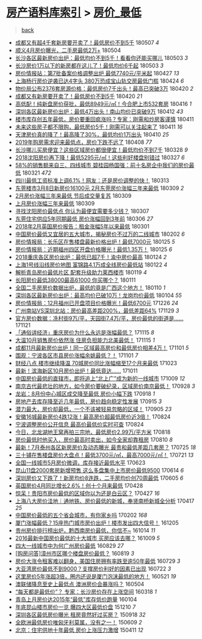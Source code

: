 [房产语料库索引](../../README.md)  > [房价_最低](房价_最低.md)
====
> [back](../README.md)

- [成都又有超4千套新房要开卖了！最低房价不到5千](http://jkwz.applinzi.com/ittc/7100440340286931975.html#%E6%88%90%E9%83%BD%E5%8F%88%E6%9C%89%E8%B6%854%E5%8D%83%E5%A5%97%E6%96%B0%E6%88%BF%E8%A6%81%E5%BC%80%E5%8D%96%E4%BA%86%EF%BC%81%E6%9C%80%E4%BD%8E%E6%88%BF%E4%BB%B7%E4%B8%8D%E5%88%B05%E5%8D%83) 180507 *4* 
- [顺义4月房价曝光，二手房最低2万+](http://jkwz.applinzi.com/ittc/7099206346002138123.html#%E9%A1%BA%E4%B9%894%E6%9C%88%E6%88%BF%E4%BB%B7%E6%9B%9D%E5%85%89%EF%BC%8C%E4%BA%8C%E6%89%8B%E6%88%BF%E6%9C%80%E4%BD%8E2%E4%B8%87%2B) 180504  
- [长沙各区最新房价出炉：最低均价不到5千！看看你还能买哪儿](http://jkwz.applinzi.com/ittc/7098910392141218826.html#%E9%95%BF%E6%B2%99%E5%90%84%E5%8C%BA%E6%9C%80%E6%96%B0%E6%88%BF%E4%BB%B7%E5%87%BA%E7%82%89%EF%BC%9A%E6%9C%80%E4%BD%8E%E5%9D%87%E4%BB%B7%E4%B8%8D%E5%88%B05%E5%8D%83%EF%BC%81%E7%9C%8B%E7%9C%8B%E4%BD%A0%E8%BF%98%E8%83%BD%E4%B9%B0%E5%93%AA%E5%84%BF) 180503 *3* 
- [长沙房价1万以下的新房都在这儿了！最低均价6千起](http://jkwz.applinzi.com/ittc/7098910391977640966.html#%E9%95%BF%E6%B2%99%E6%88%BF%E4%BB%B71%E4%B8%87%E4%BB%A5%E4%B8%8B%E7%9A%84%E6%96%B0%E6%88%BF%E9%83%BD%E5%9C%A8%E8%BF%99%E5%84%BF%E4%BA%86%EF%BC%81%E6%9C%80%E4%BD%8E%E5%9D%87%E4%BB%B76%E5%8D%83%E8%B5%B7) 180503 *3* 
- [房价情报站：第7批备案价格调整出炉 最低7740元/平米起](http://jkwz.applinzi.com/ittc/7096668127406588935.html#%E6%88%BF%E4%BB%B7%E6%83%85%E6%8A%A5%E7%AB%99%EF%BC%9A%E7%AC%AC7%E6%89%B9%E5%A4%87%E6%A1%88%E4%BB%B7%E6%A0%BC%E8%B0%83%E6%95%B4%E5%87%BA%E7%82%89+%E6%9C%80%E4%BD%8E7740%E5%85%83%2F%E5%B9%B3%E7%B1%B3%E8%B5%B7) 180427 *13* 
- [上海杨行房价逆袭已达4字头 380万恐成宝山轨交房最低门槛](http://jkwz.applinzi.com/ittc/7095476656879961094.html#%E4%B8%8A%E6%B5%B7%E6%9D%A8%E8%A1%8C%E6%88%BF%E4%BB%B7%E9%80%86%E8%A2%AD%E5%B7%B2%E8%BE%BE4%E5%AD%97%E5%A4%B4+380%E4%B8%87%E6%81%90%E6%88%90%E5%AE%9D%E5%B1%B1%E8%BD%A8%E4%BA%A4%E6%88%BF%E6%9C%80%E4%BD%8E%E9%97%A8%E6%A7%9B) 180424 *6* 
- [物价局公布2376套房源价格：最低房价7千出头！最高已突破3万](http://jkwz.applinzi.com/ittc/7094018743489528842.html#%E7%89%A9%E4%BB%B7%E5%B1%80%E5%85%AC%E5%B8%832376%E5%A5%97%E6%88%BF%E6%BA%90%E4%BB%B7%E6%A0%BC%EF%BC%9A%E6%9C%80%E4%BD%8E%E6%88%BF%E4%BB%B77%E5%8D%83%E5%87%BA%E5%A4%B4%EF%BC%81%E6%9C%80%E9%AB%98%E5%B7%B2%E7%AA%81%E7%A0%B43%E4%B8%87) 180420 *2* 
- [成都又有新房要开卖了！最低房价不到5千](http://jkwz.applinzi.com/ittc/7094008691508642827.html#%E6%88%90%E9%83%BD%E5%8F%88%E6%9C%89%E6%96%B0%E6%88%BF%E8%A6%81%E5%BC%80%E5%8D%96%E4%BA%86%EF%BC%81%E6%9C%80%E4%BD%8E%E6%88%BF%E4%BB%B7%E4%B8%8D%E5%88%B05%E5%8D%83) 180420 *21* 
- [高低配！纯新盘房价获批，最低8949元/㎡！今合肥上市532套房](http://jkwz.applinzi.com/ittc/7092717211372487687.html#%E9%AB%98%E4%BD%8E%E9%85%8D%EF%BC%81%E7%BA%AF%E6%96%B0%E7%9B%98%E6%88%BF%E4%BB%B7%E8%8E%B7%E6%89%B9%EF%BC%8C%E6%9C%80%E4%BD%8E8949%E5%85%83%2F%E3%8E%A1%EF%BC%81%E4%BB%8A%E5%90%88%E8%82%A5%E4%B8%8A%E5%B8%82532%E5%A5%97%E6%88%BF) 180416 *1* 
- [深圳各区最新房价出炉：最低4万出头！南山均价已突破9万](http://jkwz.applinzi.com/ittc/7091058199723770886.html#%E6%B7%B1%E5%9C%B3%E5%90%84%E5%8C%BA%E6%9C%80%E6%96%B0%E6%88%BF%E4%BB%B7%E5%87%BA%E7%82%89%EF%BC%9A%E6%9C%80%E4%BD%8E4%E4%B8%87%E5%87%BA%E5%A4%B4%EF%BC%81%E5%8D%97%E5%B1%B1%E5%9D%87%E4%BB%B7%E5%B7%B2%E7%AA%81%E7%A0%B49%E4%B8%87) 180412 *43* 
- [楼市库存创五年最低，房价要重回疯涨吗？专家：刚需和炒房客谨慎](http://jkwz.applinzi.com/ittc/7090749685700756487.html#%E6%A5%BC%E5%B8%82%E5%BA%93%E5%AD%98%E5%88%9B%E4%BA%94%E5%B9%B4%E6%9C%80%E4%BD%8E%EF%BC%8C%E6%88%BF%E4%BB%B7%E8%A6%81%E9%87%8D%E5%9B%9E%E7%96%AF%E6%B6%A8%E5%90%97%EF%BC%9F%E4%B8%93%E5%AE%B6%EF%BC%9A%E5%88%9A%E9%9C%80%E5%92%8C%E7%82%92%E6%88%BF%E5%AE%A2%E8%B0%A8%E6%85%8E) 180411  
- [未来这些房子都不限购，最低房价5千！刚需可以关注起来了](http://jkwz.applinzi.com/ittc/7090675890117936134.html#%E6%9C%AA%E6%9D%A5%E8%BF%99%E4%BA%9B%E6%88%BF%E5%AD%90%E9%83%BD%E4%B8%8D%E9%99%90%E8%B4%AD%EF%BC%8C%E6%9C%80%E4%BD%8E%E6%88%BF%E4%BB%B75%E5%8D%83%EF%BC%81%E5%88%9A%E9%9C%80%E5%8F%AF%E4%BB%A5%E5%85%B3%E6%B3%A8%E8%B5%B7%E6%9D%A5%E4%BA%86) 180411 *16* 
- [天津房价真的降了！最高降了30%，最低均价1万出头](http://jkwz.applinzi.com/ittc/7090420160966165515.html#%E5%A4%A9%E6%B4%A5%E6%88%BF%E4%BB%B7%E7%9C%9F%E7%9A%84%E9%99%8D%E4%BA%86%EF%BC%81%E6%9C%80%E9%AB%98%E9%99%8D%E4%BA%8630%25%EF%BC%8C%E6%9C%80%E4%BD%8E%E5%9D%87%E4%BB%B71%E4%B8%87%E5%87%BA%E5%A4%B4) 180410 *25* 
- [​2019年购房需求迎来最低点，房价下跌不远了](http://jkwz.applinzi.com/ittc/7089536514759590918.html#%E2%80%8B2019%E5%B9%B4%E8%B4%AD%E6%88%BF%E9%9C%80%E6%B1%82%E8%BF%8E%E6%9D%A5%E6%9C%80%E4%BD%8E%E7%82%B9%EF%BC%8C%E6%88%BF%E4%BB%B7%E4%B8%8B%E8%B7%8C%E4%B8%8D%E8%BF%9C%E4%BA%86) 180408 *77* 
- [长沙哪儿买房便宜？这些区域房价都很便宜！最低均价不到7千](http://jkwz.applinzi.com/ittc/7085526975278220298.html#%E9%95%BF%E6%B2%99%E5%93%AA%E5%84%BF%E4%B9%B0%E6%88%BF%E4%BE%BF%E5%AE%9C%EF%BC%9F%E8%BF%99%E4%BA%9B%E5%8C%BA%E5%9F%9F%E6%88%BF%E4%BB%B7%E9%83%BD%E5%BE%88%E4%BE%BF%E5%AE%9C%EF%BC%81%E6%9C%80%E4%BD%8E%E5%9D%87%E4%BB%B7%E4%B8%8D%E5%88%B07%E5%8D%83) 180328 *9* 
- [2018沈阳房价再下降！最低5295元/㎡！这些利好楼盘别错过](http://jkwz.applinzi.com/ittc/7085055415828349963.html#2018%E6%B2%88%E9%98%B3%E6%88%BF%E4%BB%B7%E5%86%8D%E4%B8%8B%E9%99%8D%EF%BC%81%E6%9C%80%E4%BD%8E5295%E5%85%83%2F%E3%8E%A1%EF%BC%81%E8%BF%99%E4%BA%9B%E5%88%A9%E5%A5%BD%E6%A5%BC%E7%9B%98%E5%88%AB%E9%94%99%E8%BF%87) 180327 *6* 
- [58%的销售额来自三、四线城市 碧桂园杨国强：前十名房企中我们的房价最低](http://jkwz.applinzi.com/ittc/7082881519784035335.html#58%25%E7%9A%84%E9%94%80%E5%94%AE%E9%A2%9D%E6%9D%A5%E8%87%AA%E4%B8%89%E3%80%81%E5%9B%9B%E7%BA%BF%E5%9F%8E%E5%B8%82+%E7%A2%A7%E6%A1%82%E5%9B%AD%E6%9D%A8%E5%9B%BD%E5%BC%BA%EF%BC%9A%E5%89%8D%E5%8D%81%E5%90%8D%E6%88%BF%E4%BC%81%E4%B8%AD%E6%88%91%E4%BB%AC%E7%9A%84%E6%88%BF%E4%BB%B7%E6%9C%80%E4%BD%8E) 180321 *472* 
- [四川最低工资标准上调6.1%！网友：还是房价调整的快！](http://jkwz.applinzi.com/ittc/7079890290054005771.html#%E5%9B%9B%E5%B7%9D%E6%9C%80%E4%BD%8E%E5%B7%A5%E8%B5%84%E6%A0%87%E5%87%86%E4%B8%8A%E8%B0%836.1%25%EF%BC%81%E7%BD%91%E5%8F%8B%EF%BC%9A%E8%BF%98%E6%98%AF%E6%88%BF%E4%BB%B7%E8%B0%83%E6%95%B4%E7%9A%84%E5%BF%AB%EF%BC%81) 180313  
- [东莞楼市3月8日新房价16100元 2月东莞房价涨幅三年来最低](http://jkwz.applinzi.com/ittc/7078481523303252999.html#%E4%B8%9C%E8%8E%9E%E6%A5%BC%E5%B8%823%E6%9C%888%E6%97%A5%E6%96%B0%E6%88%BF%E4%BB%B716100%E5%85%83+2%E6%9C%88%E4%B8%9C%E8%8E%9E%E6%88%BF%E4%BB%B7%E6%B6%A8%E5%B9%85%E4%B8%89%E5%B9%B4%E6%9D%A5%E6%9C%80%E4%BD%8E) 180309 *2* 
- [2月房价涨幅三年来最低 节后成交量复苏](http://jkwz.applinzi.com/ittc/7078389996346410000.html#2%E6%9C%88%E6%88%BF%E4%BB%B7%E6%B6%A8%E5%B9%85%E4%B8%89%E5%B9%B4%E6%9D%A5%E6%9C%80%E4%BD%8E+%E8%8A%82%E5%90%8E%E6%88%90%E4%BA%A4%E9%87%8F%E5%A4%8D%E8%8B%8F) 180309  
- [上月房价涨幅三年来最低](http://jkwz.applinzi.com/ittc/7078390008010769424.html#%E4%B8%8A%E6%9C%88%E6%88%BF%E4%BB%B7%E6%B6%A8%E5%B9%85%E4%B8%89%E5%B9%B4%E6%9D%A5%E6%9C%80%E4%BD%8E) 180309  
- [寻找沈阳房价最低点 你认为最便宜需要多少钱？](http://jkwz.applinzi.com/ittc/7077657741491700747.html#%E5%AF%BB%E6%89%BE%E6%B2%88%E9%98%B3%E6%88%BF%E4%BB%B7%E6%9C%80%E4%BD%8E%E7%82%B9+%E4%BD%A0%E8%AE%A4%E4%B8%BA%E6%9C%80%E4%BE%BF%E5%AE%9C%E9%9C%80%E8%A6%81%E5%A4%9A%E5%B0%91%E9%92%B1%EF%BC%9F) 180307  
- [东莞住宅供应5年同期最低 房价涨幅回到3年前](http://jkwz.applinzi.com/ittc/7077280427863966736.html#%E4%B8%9C%E8%8E%9E%E4%BD%8F%E5%AE%85%E4%BE%9B%E5%BA%945%E5%B9%B4%E5%90%8C%E6%9C%9F%E6%9C%80%E4%BD%8E+%E6%88%BF%E4%BB%B7%E6%B6%A8%E5%B9%85%E5%9B%9E%E5%88%B03%E5%B9%B4%E5%89%8D) 180306 *27* 
- [2018年2月英国房价报告：租金涨幅5年以来最低](http://jkwz.applinzi.com/ittc/7075455122304140295.html#2018%E5%B9%B42%E6%9C%88%E8%8B%B1%E5%9B%BD%E6%88%BF%E4%BB%B7%E6%8A%A5%E5%91%8A%EF%BC%9A%E7%A7%9F%E9%87%91%E6%B6%A8%E5%B9%855%E5%B9%B4%E4%BB%A5%E6%9D%A5%E6%9C%80%E4%BD%8E) 180301  
- [中国房价最低又宜居的五大城市，揭秘房价不过万的二线城市](http://jkwz.applinzi.com/ittc/7065469325484229648.html#%E4%B8%AD%E5%9B%BD%E6%88%BF%E4%BB%B7%E6%9C%80%E4%BD%8E%E5%8F%88%E5%AE%9C%E5%B1%85%E7%9A%84%E4%BA%94%E5%A4%A7%E5%9F%8E%E5%B8%82%EF%BC%8C%E6%8F%AD%E7%A7%98%E6%88%BF%E4%BB%B7%E4%B8%8D%E8%BF%87%E4%B8%87%E7%9A%84%E4%BA%8C%E7%BA%BF%E5%9F%8E%E5%B8%82) 180202 *6* 
- [房价情报局：长乐区在售楼盘最新价格出炉！最低7000元](http://jkwz.applinzi.com/ittc/7062590953221522439.html#%E6%88%BF%E4%BB%B7%E6%83%85%E6%8A%A5%E5%B1%80%EF%BC%9A%E9%95%BF%E4%B9%90%E5%8C%BA%E5%9C%A8%E5%94%AE%E6%A5%BC%E7%9B%98%E6%9C%80%E6%96%B0%E4%BB%B7%E6%A0%BC%E5%87%BA%E7%82%89%EF%BC%81%E6%9C%80%E4%BD%8E7000%E5%85%83) 180125 *5* 
- [房价情报局：近期福州四区开盘价格曝光！最低1.35万！](http://jkwz.applinzi.com/ittc/7062563160932746247.html#%E6%88%BF%E4%BB%B7%E6%83%85%E6%8A%A5%E5%B1%80%EF%BC%9A%E8%BF%91%E6%9C%9F%E7%A6%8F%E5%B7%9E%E5%9B%9B%E5%8C%BA%E5%BC%80%E7%9B%98%E4%BB%B7%E6%A0%BC%E6%9B%9D%E5%85%89%EF%BC%81%E6%9C%80%E4%BD%8E1.35%E4%B8%87%EF%BC%81) 180125 *6* 
- [2018重庆各区房价出炉：最低已超7千！渝中房价最高](http://jkwz.applinzi.com/ittc/7062228490231743504.html#2018%E9%87%8D%E5%BA%86%E5%90%84%E5%8C%BA%E6%88%BF%E4%BB%B7%E5%87%BA%E7%82%89%EF%BC%9A%E6%9C%80%E4%BD%8E%E5%B7%B2%E8%B6%857%E5%8D%83%EF%BC%81%E6%B8%9D%E4%B8%AD%E6%88%BF%E4%BB%B7%E6%9C%80%E9%AB%98) 180124 *2* 
- [上海1号线沿线房价地图 富锦路4.1万成全线房价最低站](http://jkwz.applinzi.com/ittc/7061434356743013382.html#%E4%B8%8A%E6%B5%B71%E5%8F%B7%E7%BA%BF%E6%B2%BF%E7%BA%BF%E6%88%BF%E4%BB%B7%E5%9C%B0%E5%9B%BE+%E5%AF%8C%E9%94%A6%E8%B7%AF4.1%E4%B8%87%E6%88%90%E5%85%A8%E7%BA%BF%E6%88%BF%E4%BB%B7%E6%9C%80%E4%BD%8E%E7%AB%99) 180122 *4* 
- [解析青岛房价最低片区 配套升级助力莱西楼市](http://jkwz.applinzi.com/ittc/7060292979581781002.html#%E8%A7%A3%E6%9E%90%E9%9D%92%E5%B2%9B%E6%88%BF%E4%BB%B7%E6%9C%80%E4%BD%8E%E7%89%87%E5%8C%BA+%E9%85%8D%E5%A5%97%E5%8D%87%E7%BA%A7%E5%8A%A9%E5%8A%9B%E8%8E%B1%E8%A5%BF%E6%A5%BC%E5%B8%82) 180119 *4* 
- [长阳房价最低38000最高61000 你买哪个？](http://jkwz.applinzi.com/ittc/7057246124761416710.html#%E9%95%BF%E9%98%B3%E6%88%BF%E4%BB%B7%E6%9C%80%E4%BD%8E38000%E6%9C%80%E9%AB%9861000+%E4%BD%A0%E4%B9%B0%E5%93%AA%E4%B8%AA%EF%BC%9F) 180111  
- [全国二手房房价数据出炉，最低的竟是广西这个地方！](http://jkwz.applinzi.com/ittc/7057006952263975946.html#%E5%85%A8%E5%9B%BD%E4%BA%8C%E6%89%8B%E6%88%BF%E6%88%BF%E4%BB%B7%E6%95%B0%E6%8D%AE%E5%87%BA%E7%82%89%EF%BC%8C%E6%9C%80%E4%BD%8E%E7%9A%84%E7%AB%9F%E6%98%AF%E5%B9%BF%E8%A5%BF%E8%BF%99%E4%B8%AA%E5%9C%B0%E6%96%B9%EF%BC%81) 180110 *1* 
- [深圳各区最新房价出炉：最高均价已破10万！龙岗均价最低](http://jkwz.applinzi.com/ittc/7054686869395080199.html#%E6%B7%B1%E5%9C%B3%E5%90%84%E5%8C%BA%E6%9C%80%E6%96%B0%E6%88%BF%E4%BB%B7%E5%87%BA%E7%82%89%EF%BC%9A%E6%9C%80%E9%AB%98%E5%9D%87%E4%BB%B7%E5%B7%B2%E7%A0%B410%E4%B8%87%EF%BC%81%E9%BE%99%E5%B2%97%E5%9D%87%E4%BB%B7%E6%9C%80%E4%BD%8E) 180104 *55* 
- [房价情报局：12月福州已开盘项目价格曝光！最低6700元](http://jkwz.applinzi.com/ittc/7051476626754241553.html#%E6%88%BF%E4%BB%B7%E6%83%85%E6%8A%A5%E5%B1%80%EF%BC%9A12%E6%9C%88%E7%A6%8F%E5%B7%9E%E5%B7%B2%E5%BC%80%E7%9B%98%E9%A1%B9%E7%9B%AE%E4%BB%B7%E6%A0%BC%E6%9B%9D%E5%85%89%EF%BC%81%E6%9C%80%E4%BD%8E6700%E5%85%83) 171226 *24* 
- [广州南站VS深圳北站：房价最高差距200%，最低差距64%](http://jkwz.applinzi.com/ittc/7041364926919083025.html#%E5%B9%BF%E5%B7%9E%E5%8D%97%E7%AB%99VS%E6%B7%B1%E5%9C%B3%E5%8C%97%E7%AB%99%EF%BC%9A%E6%88%BF%E4%BB%B7%E6%9C%80%E9%AB%98%E5%B7%AE%E8%B7%9D200%25%EF%BC%8C%E6%9C%80%E4%BD%8E%E5%B7%AE%E8%B7%9D64%25) 171129 *3* 
- [官方房价数据：冼村街9万/平，天园街7.4万/平，房价最低的街道是……](http://jkwz.applinzi.com/ittc/7038473520936403984.html#%E5%AE%98%E6%96%B9%E6%88%BF%E4%BB%B7%E6%95%B0%E6%8D%AE%EF%BC%9A%E5%86%BC%E6%9D%91%E8%A1%979%E4%B8%87%2F%E5%B9%B3%EF%BC%8C%E5%A4%A9%E5%9B%AD%E8%A1%977.4%E4%B8%87%2F%E5%B9%B3%EF%BC%8C%E6%88%BF%E4%BB%B7%E6%9C%80%E4%BD%8E%E7%9A%84%E8%A1%97%E9%81%93%E6%98%AF%E2%80%A6%E2%80%A6) 171121  
- [「通俗讲经济」重庆房价为什么永远是涨幅最低？](http://jkwz.applinzi.com/ittc/7036195927180706833.html#%E3%80%8C%E9%80%9A%E4%BF%97%E8%AE%B2%E7%BB%8F%E6%B5%8E%E3%80%8D%E9%87%8D%E5%BA%86%E6%88%BF%E4%BB%B7%E4%B8%BA%E4%BB%80%E4%B9%88%E6%B0%B8%E8%BF%9C%E6%98%AF%E6%B6%A8%E5%B9%85%E6%9C%80%E4%BD%8E%EF%BC%9F) 171115 *8* 
- [大温10月销售房价依然涨 住房负担能力北美最低！](http://jkwz.applinzi.com/ittc/7036042946204402704.html#%E5%A4%A7%E6%B8%A910%E6%9C%88%E9%94%80%E5%94%AE%E6%88%BF%E4%BB%B7%E4%BE%9D%E7%84%B6%E6%B6%A8+%E4%BD%8F%E6%88%BF%E8%B4%9F%E6%8B%85%E8%83%BD%E5%8A%9B%E5%8C%97%E7%BE%8E%E6%9C%80%E4%BD%8E%EF%BC%81) 171115 *1* 
- [成都11月最新房价出炉！同一区域最高房价和最低房价相差4万！](http://jkwz.applinzi.com/ittc/7031012055971267601.html#%E6%88%90%E9%83%BD11%E6%9C%88%E6%9C%80%E6%96%B0%E6%88%BF%E4%BB%B7%E5%87%BA%E7%82%89%EF%BC%81%E5%90%8C%E4%B8%80%E5%8C%BA%E5%9F%9F%E6%9C%80%E9%AB%98%E6%88%BF%E4%BB%B7%E5%92%8C%E6%9C%80%E4%BD%8E%E6%88%BF%E4%BB%B7%E7%9B%B8%E5%B7%AE4%E4%B8%87%EF%BC%81) 171101 *5* 
- [围观：宁波各区市县房价涨幅余姚最低？！](http://jkwz.applinzi.com/ittc/7030911320008950801.html#%E5%9B%B4%E8%A7%82%EF%BC%9A%E5%AE%81%E6%B3%A2%E5%90%84%E5%8C%BA%E5%B8%82%E5%8E%BF%E6%88%BF%E4%BB%B7%E6%B6%A8%E5%B9%85%E4%BD%99%E5%A7%9A%E6%9C%80%E4%BD%8E%EF%BC%9F%EF%BC%81) 171101 *7* 
- [财经八点 楼市继续降温 70城房价同比涨幅缩至17个月来最低](http://jkwz.applinzi.com/ittc/7027717393005151249.html#%E8%B4%A2%E7%BB%8F%E5%85%AB%E7%82%B9+%E6%A5%BC%E5%B8%82%E7%BB%A7%E7%BB%AD%E9%99%8D%E6%B8%A9+70%E5%9F%8E%E6%88%BF%E4%BB%B7%E5%90%8C%E6%AF%94%E6%B6%A8%E5%B9%85%E7%BC%A9%E8%87%B317%E4%B8%AA%E6%9C%88%E6%9D%A5%E6%9C%80%E4%BD%8E) 171023  
- [最新！滨海新区10月房价出炉！最低竟达……](http://jkwz.applinzi.com/ittc/7023251751501825041.html#%E6%9C%80%E6%96%B0%EF%BC%81%E6%BB%A8%E6%B5%B7%E6%96%B0%E5%8C%BA10%E6%9C%88%E6%88%BF%E4%BB%B7%E5%87%BA%E7%82%89%EF%BC%81%E6%9C%80%E4%BD%8E%E7%AB%9F%E8%BE%BE%E2%80%A6%E2%80%A6) 171011  
- [中国房价最低的直辖市，即将追上“北上广”成为新的一线城市](http://jkwz.applinzi.com/ittc/7022487391988876304.html#%E4%B8%AD%E5%9B%BD%E6%88%BF%E4%BB%B7%E6%9C%80%E4%BD%8E%E7%9A%84%E7%9B%B4%E8%BE%96%E5%B8%82%EF%BC%8C%E5%8D%B3%E5%B0%86%E8%BF%BD%E4%B8%8A%E2%80%9C%E5%8C%97%E4%B8%8A%E5%B9%BF%E2%80%9D%E6%88%90%E4%B8%BA%E6%96%B0%E7%9A%84%E4%B8%80%E7%BA%BF%E5%9F%8E%E5%B8%82) 171009 *12* 
- [南京古代最悲壮的地方，如今房价要破纪录，区域房价南京最低！](http://jkwz.applinzi.com/ittc/7018300006476547089.html#%E5%8D%97%E4%BA%AC%E5%8F%A4%E4%BB%A3%E6%9C%80%E6%82%B2%E5%A3%AE%E7%9A%84%E5%9C%B0%E6%96%B9%EF%BC%8C%E5%A6%82%E4%BB%8A%E6%88%BF%E4%BB%B7%E8%A6%81%E7%A0%B4%E7%BA%AA%E5%BD%95%EF%BC%8C%E5%8C%BA%E5%9F%9F%E6%88%BF%E4%BB%B7%E5%8D%97%E4%BA%AC%E6%9C%80%E4%BD%8E%EF%BC%81) 170928 *3* 
- [龙岩：8月份中心城区成交降至最低 房价小幅下跌](http://jkwz.applinzi.com/ittc/7014679558882853905.html#%E9%BE%99%E5%B2%A9%EF%BC%9A8%E6%9C%88%E4%BB%BD%E4%B8%AD%E5%BF%83%E5%9F%8E%E5%8C%BA%E6%88%90%E4%BA%A4%E9%99%8D%E8%87%B3%E6%9C%80%E4%BD%8E+%E6%88%BF%E4%BB%B7%E5%B0%8F%E5%B9%85%E4%B8%8B%E8%B7%8C) 170918 *1* 
- [房地产去库存降至近几年最低，房价趋向稳定性发展](http://jkwz.applinzi.com/ittc/7013499751918732304.html#%E6%88%BF%E5%9C%B0%E4%BA%A7%E5%8E%BB%E5%BA%93%E5%AD%98%E9%99%8D%E8%87%B3%E8%BF%91%E5%87%A0%E5%B9%B4%E6%9C%80%E4%BD%8E%EF%BC%8C%E6%88%BF%E4%BB%B7%E8%B6%8B%E5%90%91%E7%A8%B3%E5%AE%9A%E6%80%A7%E5%8F%91%E5%B1%95) 170915 *3* 
- [潜力最大，房价却最低，一个不该被轻易忽略的区域！](http://jkwz.applinzi.com/ittc/7009787800071963664.html#%E6%BD%9C%E5%8A%9B%E6%9C%80%E5%A4%A7%EF%BC%8C%E6%88%BF%E4%BB%B7%E5%8D%B4%E6%9C%80%E4%BD%8E%EF%BC%8C%E4%B8%80%E4%B8%AA%E4%B8%8D%E8%AF%A5%E8%A2%AB%E8%BD%BB%E6%98%93%E5%BF%BD%E7%95%A5%E7%9A%84%E5%8C%BA%E5%9F%9F%EF%BC%81) 170905 *23* 
- [安徽16城最新房价4跌12涨！最高房价超最低房价近3倍！](http://jkwz.applinzi.com/ittc/7005305619245188112.html#%E5%AE%89%E5%BE%BD16%E5%9F%8E%E6%9C%80%E6%96%B0%E6%88%BF%E4%BB%B74%E8%B7%8C12%E6%B6%A8%EF%BC%81%E6%9C%80%E9%AB%98%E6%88%BF%E4%BB%B7%E8%B6%85%E6%9C%80%E4%BD%8E%E6%88%BF%E4%BB%B7%E8%BF%913%E5%80%8D%EF%BC%81) 170824  
- [宁波调整房价公开信息 最高价最低价实时可查](http://jkwz.applinzi.com/ittc/7005189483694408465.html#%E5%AE%81%E6%B3%A2%E8%B0%83%E6%95%B4%E6%88%BF%E4%BB%B7%E5%85%AC%E5%BC%80%E4%BF%A1%E6%81%AF+%E6%9C%80%E9%AB%98%E4%BB%B7%E6%9C%80%E4%BD%8E%E4%BB%B7%E5%AE%9E%E6%97%B6%E5%8F%AF%E6%9F%A5) 170824  
- [今日，北龙湖地王窝再拍三宗地，最低房价2.99万/平方米](http://jkwz.applinzi.com/ittc/7003144972906529809.html#%E4%BB%8A%E6%97%A5%EF%BC%8C%E5%8C%97%E9%BE%99%E6%B9%96%E5%9C%B0%E7%8E%8B%E7%AA%9D%E5%86%8D%E6%8B%8D%E4%B8%89%E5%AE%97%E5%9C%B0%EF%BC%8C%E6%9C%80%E4%BD%8E%E6%88%BF%E4%BB%B72.99%E4%B8%87%2F%E5%B9%B3%E6%96%B9%E7%B1%B3) 170818  
- [房价最低时他买入，房价最高时卖出，如今全家却靠租房](http://jkwz.applinzi.com/ittc/6999971093602108433.html#%E6%88%BF%E4%BB%B7%E6%9C%80%E4%BD%8E%E6%97%B6%E4%BB%96%E4%B9%B0%E5%85%A5%EF%BC%8C%E6%88%BF%E4%BB%B7%E6%9C%80%E9%AB%98%E6%97%B6%E5%8D%96%E5%87%BA%EF%BC%8C%E5%A6%82%E4%BB%8A%E5%85%A8%E5%AE%B6%E5%8D%B4%E9%9D%A0%E7%A7%9F%E6%88%BF) 170810 *8* 
- [最新！7月泰州各区新房房价及动态曝光 最贵和最低差距几套房？](http://jkwz.applinzi.com/ittc/6994257542409356305.html#%E6%9C%80%E6%96%B0%EF%BC%817%E6%9C%88%E6%B3%B0%E5%B7%9E%E5%90%84%E5%8C%BA%E6%96%B0%E6%88%BF%E6%88%BF%E4%BB%B7%E5%8F%8A%E5%8A%A8%E6%80%81%E6%9B%9D%E5%85%89+%E6%9C%80%E8%B4%B5%E5%92%8C%E6%9C%80%E4%BD%8E%E5%B7%AE%E8%B7%9D%E5%87%A0%E5%A5%97%E6%88%BF%EF%BC%9F) 170725 *18* 
- [三十铺在售楼盘房价大盘点！最低3700元/㎡，最高7000元/㎡！](http://jkwz.applinzi.com/ittc/6992813107213501457.html#%E4%B8%89%E5%8D%81%E9%93%BA%E5%9C%A8%E5%94%AE%E6%A5%BC%E7%9B%98%E6%88%BF%E4%BB%B7%E5%A4%A7%E7%9B%98%E7%82%B9%EF%BC%81%E6%9C%80%E4%BD%8E3700%E5%85%83%2F%E3%8E%A1%EF%BC%8C%E6%9C%80%E9%AB%987000%E5%85%83%2F%E3%8E%A1%EF%BC%81) 170721 *13* 
- [全国一线城市5月房价微调，库存接近最低水平](http://jkwz.applinzi.com/ittc/6982351701259322372.html#%E5%85%A8%E5%9B%BD%E4%B8%80%E7%BA%BF%E5%9F%8E%E5%B8%825%E6%9C%88%E6%88%BF%E4%BB%B7%E5%BE%AE%E8%B0%83%EF%BC%8C%E5%BA%93%E5%AD%98%E6%8E%A5%E8%BF%91%E6%9C%80%E4%BD%8E%E6%B0%B4%E5%B9%B3) 170623  
- [昆山11盘2000套房新增预售 这么多盘集中上市房价最低9500](http://jkwz.applinzi.com/ittc/6978920761870779396.html#%E6%98%86%E5%B1%B111%E7%9B%982000%E5%A5%97%E6%88%BF%E6%96%B0%E5%A2%9E%E9%A2%84%E5%94%AE+%E8%BF%99%E4%B9%88%E5%A4%9A%E7%9B%98%E9%9B%86%E4%B8%AD%E4%B8%8A%E5%B8%82%E6%88%BF%E4%BB%B7%E6%9C%80%E4%BD%8E9500) 170614 *6* 
- [深圳房价又下跌了！新房均价8连跌，二手房均价创70周最低](http://jkwz.applinzi.com/ittc/6975710773308294148.html#%E6%B7%B1%E5%9C%B3%E6%88%BF%E4%BB%B7%E5%8F%88%E4%B8%8B%E8%B7%8C%E4%BA%86%EF%BC%81%E6%96%B0%E6%88%BF%E5%9D%87%E4%BB%B78%E8%BF%9E%E8%B7%8C%EF%BC%8C%E4%BA%8C%E6%89%8B%E6%88%BF%E5%9D%87%E4%BB%B7%E5%88%9B70%E5%91%A8%E6%9C%80%E4%BD%8E) 170605 *6* 
- [英国房价4月同比增长2.6%！创十个月来最低](http://jkwz.applinzi.com/ittc/6961670357600699396.html#%E8%8B%B1%E5%9B%BD%E6%88%BF%E4%BB%B74%E6%9C%88%E5%90%8C%E6%AF%94%E5%A2%9E%E9%95%BF2.6%25%EF%BC%81%E5%88%9B%E5%8D%81%E4%B8%AA%E6%9C%88%E6%9D%A5%E6%9C%80%E4%BD%8E) 170428  
- [惊呆！贵阳市房价最低的区域你以为还是白云区？](http://jkwz.applinzi.com/ittc/6961246609244423172.html#%E6%83%8A%E5%91%86%EF%BC%81%E8%B4%B5%E9%98%B3%E5%B8%82%E6%88%BF%E4%BB%B7%E6%9C%80%E4%BD%8E%E7%9A%84%E5%8C%BA%E5%9F%9F%E4%BD%A0%E4%BB%A5%E4%B8%BA%E8%BF%98%E6%98%AF%E7%99%BD%E4%BA%91%E5%8C%BA%EF%BC%9F) 170427 *16* 
- [上海八大房价洼地｜通地铁、房价最低的新城，奉贤南桥新城全分析](http://jkwz.applinzi.com/ittc/6957624421194925060.html#%E4%B8%8A%E6%B5%B7%E5%85%AB%E5%A4%A7%E6%88%BF%E4%BB%B7%E6%B4%BC%E5%9C%B0%EF%BD%9C%E9%80%9A%E5%9C%B0%E9%93%81%E3%80%81%E6%88%BF%E4%BB%B7%E6%9C%80%E4%BD%8E%E7%9A%84%E6%96%B0%E5%9F%8E%EF%BC%8C%E5%A5%89%E8%B4%A4%E5%8D%97%E6%A1%A5%E6%96%B0%E5%9F%8E%E5%85%A8%E5%88%86%E6%9E%90) 170417 *25* 
- [中国房价最低的五个省会城市，有你家乡吗](http://jkwz.applinzi.com/ittc/6930030060387173380.html#%E4%B8%AD%E5%9B%BD%E6%88%BF%E4%BB%B7%E6%9C%80%E4%BD%8E%E7%9A%84%E4%BA%94%E4%B8%AA%E7%9C%81%E4%BC%9A%E5%9F%8E%E5%B8%82%EF%BC%8C%E6%9C%89%E4%BD%A0%E5%AE%B6%E4%B9%A1%E5%90%97) 170202 *168* 
- [厦门涨幅最低？15座热门城市房价出炉！楼市发出四大信号！](http://jkwz.applinzi.com/ittc/6908062254846444549.html#%E5%8E%A6%E9%97%A8%E6%B6%A8%E5%B9%85%E6%9C%80%E4%BD%8E%EF%BC%9F15%E5%BA%A7%E7%83%AD%E9%97%A8%E5%9F%8E%E5%B8%82%E6%88%BF%E4%BB%B7%E5%87%BA%E7%82%89%EF%BC%81%E6%A5%BC%E5%B8%82%E5%8F%91%E5%87%BA%E5%9B%9B%E5%A4%A7%E4%BF%A1%E5%8F%B7%EF%BC%81) 161205  
- [贵州房价排行榜出炉，黔西南房价最低，你信不~](http://jkwz.applinzi.com/ittc/6888874152433288197.html#%E8%B4%B5%E5%B7%9E%E6%88%BF%E4%BB%B7%E6%8E%92%E8%A1%8C%E6%A6%9C%E5%87%BA%E7%82%89%EF%BC%8C%E9%BB%94%E8%A5%BF%E5%8D%97%E6%88%BF%E4%BB%B7%E6%9C%80%E4%BD%8E%EF%BC%8C%E4%BD%A0%E4%BF%A1%E4%B8%8D%7E) 161014 *11* 
- [2016最新中国房价最低的十大城市 买房应该去哪？](http://jkwz.applinzi.com/ittc/6886610660149953541.html#2016%E6%9C%80%E6%96%B0%E4%B8%AD%E5%9B%BD%E6%88%BF%E4%BB%B7%E6%9C%80%E4%BD%8E%E7%9A%84%E5%8D%81%E5%A4%A7%E5%9F%8E%E5%B8%82+%E4%B9%B0%E6%88%BF%E5%BA%94%E8%AF%A5%E5%8E%BB%E5%93%AA%EF%BC%9F) 161009 *5* 
- [四大一线城市中为何广州房价最低](http://jkwz.applinzi.com/ittc/6871788928545326084.html#%E5%9B%9B%E5%A4%A7%E4%B8%80%E7%BA%BF%E5%9F%8E%E5%B8%82%E4%B8%AD%E4%B8%BA%E4%BD%95%E5%B9%BF%E5%B7%9E%E6%88%BF%E4%BB%B7%E6%9C%80%E4%BD%8E) 160829 *27* 
- [[购房问答]漳州市区哪个楼盘房价最低？](http://jkwz.applinzi.com/ittc/6868075031678174213.html#%5B%E8%B4%AD%E6%88%BF%E9%97%AE%E7%AD%94%5D%E6%BC%B3%E5%B7%9E%E5%B8%82%E5%8C%BA%E5%93%AA%E4%B8%AA%E6%A5%BC%E7%9B%98%E6%88%BF%E4%BB%B7%E6%9C%80%E4%BD%8E%EF%BC%9F) 160819 *3* 
- [房价大涨令租客难以翻身，美国住房拥有率跌至逾50年最低](http://jkwz.applinzi.com/ittc/6860079435994366981.html#%E6%88%BF%E4%BB%B7%E5%A4%A7%E6%B6%A8%E4%BB%A4%E7%A7%9F%E5%AE%A2%E9%9A%BE%E4%BB%A5%E7%BF%BB%E8%BA%AB%EF%BC%8C%E7%BE%8E%E5%9B%BD%E4%BD%8F%E6%88%BF%E6%8B%A5%E6%9C%89%E7%8E%87%E8%B7%8C%E8%87%B3%E9%80%BE50%E5%B9%B4%E6%9C%80%E4%BD%8E) 160729 *3* 
- [大亚湾房价最低不到9000？支撑房价利好的因素已出现](http://jkwz.applinzi.com/ittc/6857695642478183428.html#%E5%A4%A7%E4%BA%9A%E6%B9%BE%E6%88%BF%E4%BB%B7%E6%9C%80%E4%BD%8E%E4%B8%8D%E5%88%B09000%EF%BC%9F%E6%94%AF%E6%92%91%E6%88%BF%E4%BB%B7%E5%88%A9%E5%A5%BD%E7%9A%84%E5%9B%A0%E7%B4%A0%E5%B7%B2%E5%87%BA%E7%8E%B0) 160722 *3* 
- [这里房价5年涨超3倍，圈内还说是厦门泡沫最低的地方！](http://jkwz.applinzi.com/ittc/6834640199338165252.html#%E8%BF%99%E9%87%8C%E6%88%BF%E4%BB%B75%E5%B9%B4%E6%B6%A8%E8%B6%853%E5%80%8D%EF%BC%8C%E5%9C%88%E5%86%85%E8%BF%98%E8%AF%B4%E6%98%AF%E5%8E%A6%E9%97%A8%E6%B3%A1%E6%B2%AB%E6%9C%80%E4%BD%8E%E7%9A%84%E5%9C%B0%E6%96%B9%EF%BC%81) 160521 *19* 
- [澳联储降息至史上最低点 澳洲房价会暴涨吗？](http://jkwz.applinzi.com/ittc/6828291543727080452.html#%E6%BE%B3%E8%81%94%E5%82%A8%E9%99%8D%E6%81%AF%E8%87%B3%E5%8F%B2%E4%B8%8A%E6%9C%80%E4%BD%8E%E7%82%B9+%E6%BE%B3%E6%B4%B2%E6%88%BF%E4%BB%B7%E4%BC%9A%E6%9A%B4%E6%B6%A8%E5%90%97%EF%BC%9F) 160504  
- [“每天都是最低价”？ 专家：长沙房价存在上涨空间](http://jkwz.applinzi.com/ittc/6810907593002189828.html#%E2%80%9C%E6%AF%8F%E5%A4%A9%E9%83%BD%E6%98%AF%E6%9C%80%E4%BD%8E%E4%BB%B7%E2%80%9D%EF%BC%9F+%E4%B8%93%E5%AE%B6%EF%BC%9A%E9%95%BF%E6%B2%99%E6%88%BF%E4%BB%B7%E5%AD%98%E5%9C%A8%E4%B8%8A%E6%B6%A8%E7%A9%BA%E9%97%B4) 160318 *1* 
- [青岛上月房价达2015年“最低”库存低价跑量](http://jkwz.applinzi.com/ittc/6783399848468546565.html#%E9%9D%92%E5%B2%9B%E4%B8%8A%E6%9C%88%E6%88%BF%E4%BB%B7%E8%BE%BE2015%E5%B9%B4%E2%80%9C%E6%9C%80%E4%BD%8E%E2%80%9D%E5%BA%93%E5%AD%98%E4%BD%8E%E4%BB%B7%E8%B7%91%E9%87%8F) 160104  
- [年底昆山楼市房价一览 曝四大区最低价盘](http://jkwz.applinzi.com/ittc/6774105791925847045.html#%E5%B9%B4%E5%BA%95%E6%98%86%E5%B1%B1%E6%A5%BC%E5%B8%82%E6%88%BF%E4%BB%B7%E4%B8%80%E8%A7%88+%E6%9B%9D%E5%9B%9B%E5%A4%A7%E5%8C%BA%E6%9C%80%E4%BD%8E%E4%BB%B7%E7%9B%98) 151210 *7* 
- [深圳各区最低房价曝光 租房竟然好过买房？](http://jkwz.applinzi.com/ittc/6743437528092148740.html#%E6%B7%B1%E5%9C%B3%E5%90%84%E5%8C%BA%E6%9C%80%E4%BD%8E%E6%88%BF%E4%BB%B7%E6%9B%9D%E5%85%89+%E7%A7%9F%E6%88%BF%E7%AB%9F%E7%84%B6%E5%A5%BD%E8%BF%87%E4%B9%B0%E6%88%BF%EF%BC%9F) 150918 *32* 
- [全欧洲最低房价唯匈牙利莫属，没有之一！](http://jkwz.applinzi.com/ittc/547650611418227346.html#%E5%85%A8%E6%AC%A7%E6%B4%B2%E6%9C%80%E4%BD%8E%E6%88%BF%E4%BB%B7%E5%94%AF%E5%8C%88%E7%89%99%E5%88%A9%E8%8E%AB%E5%B1%9E%EF%BC%8C%E6%B2%A1%E6%9C%89%E4%B9%8B%E4%B8%80%EF%BC%81) 150609 *2* 
- [北京：住宅供地十年最低 房价上涨压力激增](http://jkwz.applinzi.com/ittc/547650611404282076.html#%E5%8C%97%E4%BA%AC%EF%BC%9A%E4%BD%8F%E5%AE%85%E4%BE%9B%E5%9C%B0%E5%8D%81%E5%B9%B4%E6%9C%80%E4%BD%8E+%E6%88%BF%E4%BB%B7%E4%B8%8A%E6%B6%A8%E5%8E%8B%E5%8A%9B%E6%BF%80%E5%A2%9E) 150411 *12* 
